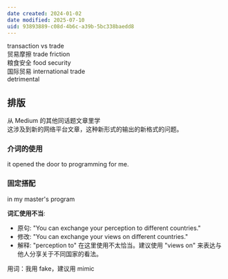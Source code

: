 ```yaml
---
date created: 2024-01-02
date modified: 2025-07-10
uid: 93893889-c08d-4b6c-a39b-5bc338baedd8
---
```


transaction vs trade  
贸易摩擦 trade friction  
粮食安全 food security  
国际贸易 international trade  
detrimental

## 排版

从 Medium 的其他同话题文章里学  
这涉及到新的网络平台文章，这种新形式的输出的新格式的问题。

### 介词的使用

 it opened the door to programming for me.

### 固定搭配

in my master's program

**词汇使用不当**:

- 原句: "You can exchange your perception to different countries."
- 修改: "You can exchange your views on different countries."
- 解释: "perception to" 在这里使用不太恰当。建议使用 "views on" 来表达与他人分享关于不同国家的看法。

用词：我用 fake，建议用 mimic
